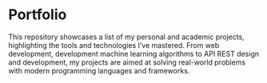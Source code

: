 # Portfolio
This repository showcases a list of my personal and academic projects, highlighting the tools and technologies I’ve mastered. From web development,  development machine learning algorithms to API REST design and development, my projects are aimed at solving real-world problems with modern programming languages and frameworks. 
